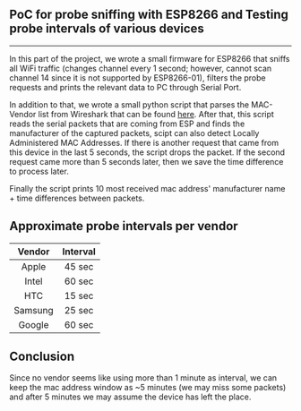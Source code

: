 ## PoC for probe sniffing with ESP8266 and Testing probe intervals of various devices

___

In this part of the project, we wrote a small firmware for ESP8266 that sniffs all WiFi traffic (changes channel every 1 second; however, cannot scan channel 14 since it is not supported by ESP8266-01), filters the probe requests and prints the relevant data to PC through Serial Port.

In addition to that, we wrote a small python script that parses the MAC-Vendor list from Wireshark that can be found [here](https://code.wireshark.org/review/gitweb?p=wireshark.git;a=blob_plain;f=manuf). After that, this script reads the serial packets that are coming from ESP and finds the manufacturer of the captured packets, scipt can also detect Locally Administered MAC Addresses. If there is another request that came from this device in the last 5 seconds, the script drops the packet. If the second request came more than 5 seconds later, then we save the time difference to process later.

Finally the script prints 10 most received mac address' manufacturer name + time differences between packets.

## Approximate probe intervals per vendor

Vendor | Interval
:---: | :---:
Apple | 45 sec
Intel | 60 sec
HTC | 15 sec
Samsung | 25 sec
Google | 60 sec

## Conclusion

Since no vendor seems like using more than 1 minute as interval, we can keep the mac address window as ~5 minutes (we may miss some packets) and after 5 minutes we may assume the device has left the place.